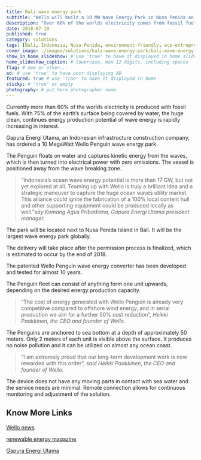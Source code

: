 ```yaml
---
title: Bali wave energy park
subtitle: "Wello will build a 10 MW Wave Energy Park in Nusa Penida an island close to Bali."
description: "Over 60% of the worlds electricity comes from fossil fuels. Wello Penguin floats on water capturing ocean kinetic energy. Electricity without emissions."
date: 2018-07-10
published: true
category: solutions
tags: [Bali, Indonesia, Nusa-Penida, environment-friendly, eco-entrepreneurs, hydro-power, renewable-energy, social-responsibility, sustainable-development, water, wave-power]
cover_image: ./images/solutions/bali-wave-energy-park/bali-wave-energy-park.jpg
show_in_home_slideshow: # use 'true' to have it displayed in home slideshow
home_slideshow_caption: # lowercase, max 12 digits, including spaces
flag: # new or other...
ad: # use 'true' to have post displaying AD
featured: true # use 'true' to have it displayed in home
sticky: # 'true' or empty
photography: # put here photographer name
---
```

Currently more than 60% of the worlds electricity is produced with fossil fuels. With 75% of the earth’s surface being covered by water, the huge clean, continues energy production potential of wave energy is rapidly increasing in interest.

Gapura Energi Utama, an Indonesian infrastructure construction company, has ordered a 10 MegaWatt Wello Penguin wave energy park.

The Penguin floats on water and captures kinetic energy from the waves, which is then turned into electrical power with zero emissions. The vessel is positioned away from the wave breaking zone.

>“Indonesia’s ocean wave energy potential is more than 17 GW, but not yet explored at all. Teaming up with Wello is truly a brilliant idea and a strategic maneuver to capture the huge ocean waves utility market. This alliance could ignite the fabrication of a 100% local content hull and other supporting equipment could be produced locally as well.”_say Komang Agus Pribadiana, Gapura Energi Utama president manager._

The park will be located next to Nusa Penida Island in Bali. It will be the largest wave energy park globally.

The delivery will take place after the permission process is finalized, which is estimated to occur by the end of 2018.

The patented Wello Penguin wave energy converter has been developed and tested for almost 10 years.

The Penguin fleet can consist of anything form one unit upwards, depending on the desired energy production capacity.

>“The cost of energy generated with Wello Penguin is already very competitive compared to offshore wind energy, and in serial production we aim for a further 50% cost reduction”, _Heikki Paakkinen, the CEO and founder of Wello._

The Penguins are anchored to sea bottom at a depth of approximately 50 meters. Only 2 meters of each unit is visible above the surface. It produces no noise pollution and it can be utilized on almost any ocean coast.

>“I am extremely proud that our long-term development work is now rewarded with this order”, _said Heikki Paakkinen, the CEO and founder of Wello._

The device does not have any moving parts in contact with sea water and the service needs are minimal. Remote connection allows for continuous monitoring and adjustment of the solution.



## Know More Links

[Wello news](https://wello.eu/2017/12/28/wello-supplying-10-mw-wave-energy-park-bali/)

[renewable energy magazine](https://www.renewableenergymagazine.com/ocean_energy/wello-to-deliver-10-mw-wave-energy-20180115)

[Gapura Energi Utama](http://gapuraeu.com/)
